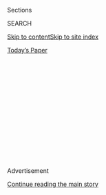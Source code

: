 <div id="app">

<div>

<div>

<div>

<div class="NYTAppHideMasthead css-1q2w90k e1suatyy0">

<div class="section css-ui9rw0 e1suatyy2">

<div class="css-eph4ug er09x8g0">

<div class="css-6n7j50">

</div>

<span class="css-1dv1kvn">Sections</span>

<div class="css-10488qs">

<span class="css-1dv1kvn">SEARCH</span>

</div>

[Skip to content](#site-content)[Skip to site
index](#site-index)

</div>

<div class="css-10698na e1huz5gh0">

</div>

</div>

<div id="masthead-bar-one" class="section hasLinks css-15hmgas e1csuq9d3">

<div class="css-uqyvli e1csuq9d0">

</div>

<div class="css-1uqjmks e1csuq9d1">

</div>

<div class="css-9e9ivx">

[](https://myaccount.nytimes.com/auth/login?response_type=cookie&client_id=vi)

</div>

<div class="css-1bvtpon e1csuq9d2">

[Today’s
Paper](https://www.nytimes.com/section/todayspaper)

</div>

</div>

</div>

</div>

<div data-aria-hidden="false">

<div id="site-content" data-role="main">

<div>

<div class="css-1aor85t" style="opacity:0.000000001;z-index:-1;visibility:hidden">

<div class="css-1hqnpie">

<div class="css-epjblv">

<span class="css-17xtcya">[Opinion](/section/opinion)</span><span class="css-x15j1o">|</span><span class="css-fwqvlz">Trump
Is Dog-Whistling. Are ‘Suburban Housewives’
Listening?</span>

</div>

<div class="css-k008qs">

<div class="css-1iwv8en">

<span class="css-18z7m18"></span>

<div>

</div>

</div>

<span class="css-1n6z4y">https://nyti.ms/30ZTM8M</span>

<div class="css-1705lsu">

<div class="css-4xjgmj">

<div class="css-4skfbu" data-role="toolbar" data-aria-label="Social Media Share buttons, Save button, and Comments Panel with current comment count" data-testid="share-tools">

  - 
  - 
  - 
  - 
    
    <div class="css-6n7j50">
    
    </div>

  - 
  - 

</div>

</div>

</div>

</div>

</div>

</div>

<div id="NYT_TOP_BANNER_REGION" class="css-13pd83m">

</div>

<div id="top-wrapper" class="css-1sy8kpn">

<div id="top-slug" class="css-l9onyx">

Advertisement

</div>

[Continue reading the main
story](#after-top)

<div class="ad top-wrapper" style="text-align:center;height:100%;display:block;min-height:250px">

<div id="top" class="place-ad" data-position="top" data-size-key="top">

</div>

</div>

<div id="after-top">

</div>

</div>

<div>

<div class="css-v5btjw etb61u70">

<div class="css-v05ibm etb61u71">

[Opinion](/section/opinion)

</div>

</div>

<div id="sponsor-wrapper" class="css-1hyfx7x">

<div id="sponsor-slug" class="css-19vbshk">

Supported by

</div>

[Continue reading the main
story](#after-sponsor)

<div id="sponsor" class="ad sponsor-wrapper" style="text-align:center;height:100%;display:block">

</div>

<div id="after-sponsor">

</div>

</div>

<div class="css-186x18t">

</div>

<div class="css-1vkm6nb ehdk2mb0">

# Trump Is Dog-Whistling. Are ‘Suburban Housewives’ Listening?

</div>

Or are they too busy organizing protests, posting links to bail funds
and discussing antidotes for tear gas?

<div class="css-18e8msd">

<div class="css-vp77d3 epjyd6m0">

<div class="css-1p10dcb ey68jwv0" data-aria-hidden="true">

[![Jennifer
Weiner](https://static01.nyt.com/images/2018/05/11/opinion/jennifer-weiner/jennifer-weiner-thumbLarge.png
"Jennifer Weiner")](https://www.nytimes.com/by/jennifer-weiner)

</div>

<div class="css-1baulvz">

By [<span class="css-1baulvz last-byline" itemprop="name">Jennifer
Weiner</span>](https://www.nytimes.com/by/jennifer-weiner)

<div class="css-8atqhb">

Contributing Opinion writer

</div>

</div>

</div>

  - July 28,
    2020

  - 
    
    <div class="css-4xjgmj">
    
    <div class="css-pvvomx" data-role="toolbar" data-aria-label="Social Media Share buttons, Save button, and Comments Panel with current comment count" data-testid="share-tools">
    
      - 
      - 
      - 
      - 
        
        <div class="css-6n7j50">
        
        </div>
    
      - 
      - 
    
    </div>
    
    </div>

</div>

<div class="css-79elbk" data-testid="photoviewer-wrapper">

<div class="css-z3e15g" data-testid="photoviewer-wrapper-hidden">

</div>

<div class="css-1a48zt4 ehw59r15" data-testid="photoviewer-children">

![<span class="css-16f3y1r e13ogyst0" data-aria-hidden="true">Demonstrators
formed a “Wall of Moms” during a march on July 25 protesting the death
of Elijah McClain and racial injustice in Aurora,
Colo.</span><span class="css-cnj6d5 e1z0qqy90" itemprop="copyrightHolder"><span class="css-1ly73wi e1tej78p0">Credit...</span><span><span>Kevin
Mohatt/Reuters</span></span></span>](https://static01.nyt.com/images/2020/07/28/opinion/28Weiner4/28Weiner4-articleLarge.jpg?quality=75&auto=webp&disable=upscale)

</div>

</div>

</div>

<div class="section meteredContent css-1r7ky0e" name="articleBody" itemprop="articleBody">

<div class="css-1fanzo5 StoryBodyCompanionColumn">

<div class="css-53u6y8">

*This article has been updated to reflect news developments.*  
  
[There she
is](https://artsandculture.google.com/asset/little-rock-integration/jwEdz9Na2Fy0tQ)
in Little Rock, Ark., in 1957, a white woman in a neatly ironed dress
and a short-sleeved, pearl-button cardigan. Her hand is on her hip as
she stands in the universal posture of “I would like to speak to your
manager” and stares down a soldier defending the Black students who’d
integrated Little Rock Central High School.

[There she is,](https://images.app.goo.gl/KRH9N5YB1oSNuEum8) in Queens
in 1959, a white woman in a dark skirt, a polka-dot blouse and matching
coat. Her hair is curled, her handbag is looped over her forearm, and
she carries a sign that reads “Bussing Creates Fussing.”

In South Boston, in 1975, she [carries a
sign](https://www.flickr.com/photos/boston_public_library/6326362205)
that reads “Whites Have Rights.” And just last month, in St. Louis, she
was spotted [barefoot on her front
steps](https://www.washingtonpost.com/nation/2020/07/20/st-louis-couple-who-aimed-guns-protesters-charged-with-felony-weapons-count/),
in black capri pants, brandishing a pistol at Black Lives Matter
protesters.

Donald Trump and his enablers know these women. They know that for as
long as there have been efforts toward desegregation, white women have
defended the status quo. These women have been loud and insistent, maybe
because those protests have long been one of the few places where anger
doesn’t immediately render a woman unfeminine and unattractive, strident
or shrill. An angry white woman has always been a “nasty woman”— unless
she’s a mama bear, standing up for her kids and their schools and
neighborhoods.

</div>

</div>

<div class="css-1fanzo5 StoryBodyCompanionColumn">

<div class="css-53u6y8">

Thus President Trump’s recent provocative
[tweet](https://twitter.com/realDonaldTrump/status/1286372175117791236?s=20)
to “the Suburban Housewives of America,” warning “Biden will destroy
your neighborhood and your American Dream.”

The tweet linked to a column in The New York Post by former Lt. Gov.
Betsy McCaughey of New York, which gave dire warnings about an
Obama-Biden initiative called Affirmatively Furthering Fair Housing. Ms.
McCaughey wrote that it would require towns to “make it possible for
low-income minorities to choose suburban living.” Women, she added, need
to recognize the danger and “focus on what’s at stake for their
families.”

Then, on Wednesday, Mr. Trump did it again,
[tweeting](https://twitter.com/realDonaldTrump/status/1288509568578777088)
“I am happy to inform all of the people living their Suburban Lifestyle
Dream that you will no longer be bothered or financially hurt by having
low income housing built in your neighborhood” — because he’s rescinding
the housing initiative. “Your housing prices will go up based on the
market, and crime will go down,” he wrote, adding, “Enjoy\!”

These weren’t even dog whistles. These were someone standing on the
porch and bellowing, “Here, Fido\!”

But are the “Suburban Housewives” listening?

I grew up in the kind of place Mr. Trump and Ms. McCaughey probably
picture when they think about the suburbs. In the 1970s and ’80s my
hometown, Simsbury, Conn., was an affluent community of 20,000. Today
it’s [more than 90
percent](https://www.census.gov/quickfacts/simsburytownhartfordcountyconnecticut)
white; when I lived there, it was whiter.

</div>

</div>

<div class="css-1fanzo5 StoryBodyCompanionColumn">

<div class="css-53u6y8">

The handful of nonwhite students came almost entirely from two places:
the ABC House, where boys from big cities lived in Simsbury while they
attended its high school (ABC stood for A Better Chance), and Hartford,
where kids came as part of an initiative called Project Concern, one of
the first voluntary school desegregation programs in the United States.
After it began, in 1966, [thousands of residents in five Connecticut
towns](https://www.courant.com/courant-250/moments-in-history/hc-xpm-2014-06-29-hc-250-project-concern-20140625-story.html#:~:text=Glastonbury's%20school%20board%20rejected%20Project%20Concern.&text=One%20Vernon%20resident%2C%20who%20spoke,this%20with%20anyone%20from%20Hartford.)
crowded school board meetings to argue against it.

In 1968, a resident of nearby Vernon was applauded after she told the
school board: “Vernon is a nice, wonderful, middle-class town, and I do
not wish to share this with anyone from Hartford. What we have, we have
earned and want to keep. What is mine is mine.”

Mr. Trump’s re-election depends, at least in part, on white suburban
women still feeling that way.

But if recent protests and nonfiction best-seller lists are any
indication, at least some “housewives” have arrived at a more nuanced
understanding of racial dynamics and have harnessed the potent, symbolic
power of white motherhood to advocate for change. Simsbury, for example,
now has a Facebook group called [Holding the Door
Open](https://www.facebook.com/groups/holdingthedooropen/?ref=share),
“for people within greater Simsbury CT who are open, ready and willing
to discuss, share and grow in their understanding of racism, white
privilege and exclusion in our community and within America.”

On Facebook, Wall of Moms groups are popping up, not just in the big
cities where you’d expect to see them, but also in [Montgomery County
and Bucks County](https://www.facebook.com/groups/1170791863291062) and
[Delaware County](https://www.facebook.com/groups/3261681747203912)
outside of Philadelphia. There are Walls of Moms in Maine and New Mexico
and Michigan.

</div>

</div>

<div class="css-79elbk" data-testid="photoviewer-wrapper">

<div class="css-z3e15g" data-testid="photoviewer-wrapper-hidden">

</div>

<div class="css-1a48zt4 ehw59r15" data-testid="photoviewer-children">

![<span class="css-16f3y1r e13ogyst0" data-aria-hidden="true">The "Wall
of Moms" surrounding the federal courthouse in Portland,
Ore.</span><span class="css-cnj6d5 e1z0qqy90" itemprop="copyrightHolder"><span class="css-1ly73wi e1tej78p0">Credit...</span><span>Susan
Seubert for The New York
Times</span></span>](https://static01.nyt.com/images/2020/07/28/opinion/28Weiner1/merlin_174894195_22dd2b9f-b296-4dc5-a75c-0057f34689df-articleLarge.jpg?quality=75&auto=webp&disable=upscale)

</div>

</div>

<div class="css-1fanzo5 StoryBodyCompanionColumn">

<div class="css-53u6y8">

The moms are organizing protests and reading groups, posting links to
bail funds, discussing antidotes for tear gas. They’re starting groups
in their kids’ schools to talk about white privilege and how to continue
the fight once the current wave of protests is done. Many feature some
version of the sign “When George Floyd Called for His Mama, He Summoned
All the Mamas.”

What led to the change?

For Rene Daguerre-Bradford, who organized one of Simsbury’s two Black
Lives Matter protests, it was seeing the video of George Floyd’s death.
“When I saw how George Floyd died — when I heard him begging them to
stop because he couldn’t breathe — I broke out into tears. How can any
human being treat someone like that?” she told me.

</div>

</div>

<div class="css-1fanzo5 StoryBodyCompanionColumn">

<div class="css-53u6y8">

To some, white mothers on the front lines looks like a case of too
little, too late. In The Washington Post, the president of the Portland,
Ore., N.A.A.C.P. branch wrote “the ‘Wall of Moms’, while perhaps
well-intentioned, ends up redirecting attention away from the urgent
issue of murdered Black bodies.”

Still, Donald Trump has to be uneasy as he considers the white women who
have woken up — however belatedly — to the reality of the moment, women
who have the tools and, thanks to the pandemic, the time to do the work.
As one mom told me, “We’re a bunch of mad white ladies with nothing but
time.”

*The Times is committed to publishing* [*a diversity of
letters*](https://www.nytimes.com/2019/01/31/opinion/letters/letters-to-editor-new-york-times-women.html)
*to the editor. We’d like to hear what you think about this or any of
our articles. Here are some*
[*tips*](https://help.nytimes.com/hc/en-us/articles/115014925288-How-to-submit-a-letter-to-the-editor)*.
And here’s our email:*
[*letters@nytimes.com*](mailto:letters@nytimes.com)*.*

*Follow The New York Times Opinion section on*
[*Facebook*](https://www.facebook.com/nytopinion)*,* [*Twitter
(@NYTopinion)*](http://twitter.com/NYTOpinion) *and*
[*Instagram*](https://www.instagram.com/nytopinion/)*.*

</div>

</div>

</div>

<div>

</div>

<div>

</div>

<div>

</div>

<div>

<div id="bottom-wrapper" class="css-1ede5it">

<div id="bottom-slug" class="css-l9onyx">

Advertisement

</div>

[Continue reading the main
story](#after-bottom)

<div id="bottom" class="ad bottom-wrapper" style="text-align:center;height:100%;display:block;min-height:90px">

</div>

<div id="after-bottom">

</div>

</div>

</div>

</div>

</div>

## Site Index

<div>

</div>

## Site Information Navigation

  - [© <span>2020</span> <span>The New York Times
    Company</span>](https://help.nytimes.com/hc/en-us/articles/115014792127-Copyright-notice)

<!-- end list -->

  - [NYTCo](https://www.nytco.com/)
  - [Contact
    Us](https://help.nytimes.com/hc/en-us/articles/115015385887-Contact-Us)
  - [Work with us](https://www.nytco.com/careers/)
  - [Advertise](https://nytmediakit.com/)
  - [T Brand Studio](http://www.tbrandstudio.com/)
  - [Your Ad
    Choices](https://www.nytimes.com/privacy/cookie-policy#how-do-i-manage-trackers)
  - [Privacy](https://www.nytimes.com/privacy)
  - [Terms of
    Service](https://help.nytimes.com/hc/en-us/articles/115014893428-Terms-of-service)
  - [Terms of
    Sale](https://help.nytimes.com/hc/en-us/articles/115014893968-Terms-of-sale)
  - [Site
    Map](https://spiderbites.nytimes.com)
  - [Help](https://help.nytimes.com/hc/en-us)
  - [Subscriptions](https://www.nytimes.com/subscription?campaignId=37WXW)

</div>

</div>

</div>

</div>
